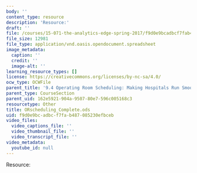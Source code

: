 ```yaml
---
body: ''
content_type: resource
description: 'Resource:'
draft: ''
file: /courses/15-071-the-analytics-edge-spring-2017/f9d0e9bcadbcf7fab487085230efbceb_ORscheduling_Complete.ods
file_size: 12981
file_type: application/vnd.oasis.opendocument.spreadsheet
image_metadata:
  caption: ''
  credit: ''
  image-alt: ''
learning_resource_types: []
license: https://creativecommons.org/licenses/by-nc-sa/4.0/
ocw_type: OCWFile
parent_title: '9.4 Operating Room Scheduling: Making Hospitals Run Smoothly  (Recitation)'
parent_type: CourseSection
parent_uid: 162e5921-904a-9507-80e7-596c005168c3
resourcetype: Other
title: ORscheduling_Complete.ods
uid: f9d0e9bc-adbc-f7fa-b487-085230efbceb
video_files:
  video_captions_file: ''
  video_thumbnail_file: ''
  video_transcript_file: ''
video_metadata:
  youtube_id: null
---
```

Resource:
